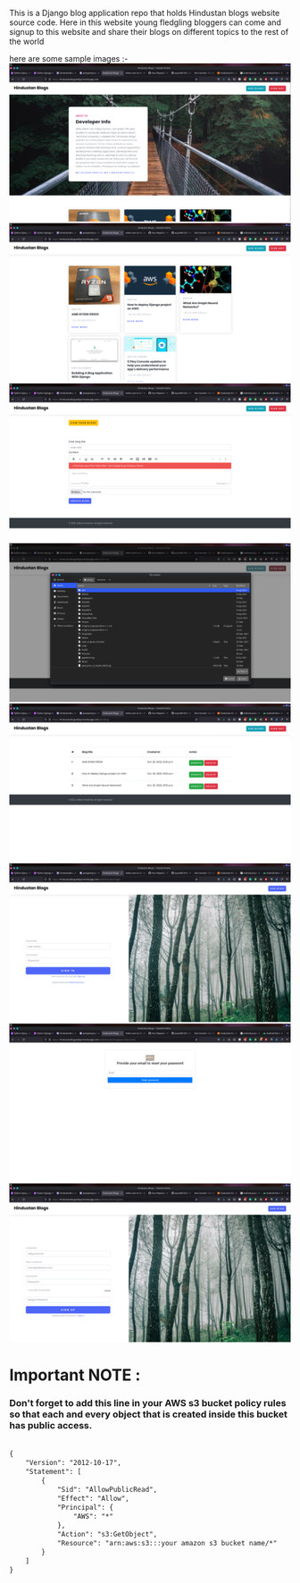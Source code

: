 This is a Django blog application repo that holds Hindustan blogs website source code. Here in this website young fledgling bloggers can come and signup to this website and share their blogs on different topics to the rest of the world

here are some sample images :-
![some name](preview_images/1.png)
![some name](preview_images/2.png)
![some name](preview_images/3.png)
![some name](preview_images/4.png)
![some name](preview_images/5.png)
![some name](preview_images/6.png)
![some name](preview_images/7.png)
![some name](preview_images/8.png)

# Important NOTE :
### Don't forget to add this line in your AWS s3 bucket policy rules so that each and every object that is created inside this bucket has public access.
```

{
    "Version": "2012-10-17",
    "Statement": [
        {
            "Sid": "AllowPublicRead",
            "Effect": "Allow",
            "Principal": {
                "AWS": "*"
            },
            "Action": "s3:GetObject",
            "Resource": "arn:aws:s3:::your amazon s3 bucket name/*"
        }
    ]
}

```
